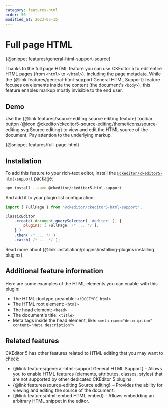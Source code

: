 ```yaml
---
category: features-html
order: 50
modified_at: 2023-05-15
---
```


# Full page HTML

{@snippet features/general-html-support-source}

Thanks to the full page HTML feature you can use CKEditor 5 to edit entire HTML pages (from `<html>` to `</html>`), including the page metadata. While the {@link features/general-html-support General HTML Support} feature focuses on elements inside the content (the document's `<body>`), this feature enables markup mostly invisible to the end user.

## Demo

Use the {@link features/source-editing source editing feature} toolbar button {@icon @ckeditor/ckeditor5-source-editing/theme/icons/source-editing.svg Source editing} to view and edit the HTML source of the document. Pay attention to the underlying markup.

{@snippet features/full-page-html}

## Installation

To add this feature to your rich-text editor, install the [`@ckeditor/ckeditor5-html-support`](https://www.npmjs.com/package/@ckeditor/ckeditor5-html-support) package:

```bash
npm install --save @ckeditor/ckeditor5-html-support
```

And add it to your plugin list configuration:

```js
import { FullPage } from '@ckeditor/ckeditor5-html-support';

ClassicEditor
	.create( document.querySelector( '#editor' ), {
		plugins: [ FullPage, /* ... */ ],
	} )
	.then( /* ... */ )
	.catch( /* ... */ );
```

<info-box info>
	Read more about {@link installation/plugins/installing-plugins installing plugins}.
</info-box>

## Additional feature information

Here are some examples of the HTML elements you can enable with this plugin:

* The HTML doctype preamble: `<!DOCTYPE html>`
* The HTML root element: `<html>`
* The head element: `<head>`
* The document's title: `<title>`
* Meta tags inside the head element, like: `<meta name="description" content="Meta description">`

## Related features

CKEditor 5 has other features related to HTML editing that you may want to check:

* {@link features/general-html-support General HTML Support} &ndash; Allows you to enable HTML features (elements, attributes, classes, styles) that are not supported by other dedicated CKEditor 5 plugins.
* {@link features/source-editing Source editing} &ndash; Provides the ability for viewing and editing the source of the document.
* {@link features/html-embed HTML embed} &ndash; Allows embedding an arbitrary HTML snippet in the editor.
